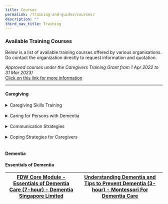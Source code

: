 ```yaml
---
title: Courses
permalink: /training-and-guides/courses/
description: ""
third_nav_title: Training
---
```



### Available Training Courses</h3>
Below is a list of available training courses offered by various organisations.<br>Do contact the organization directly to request information and quotation.

<i>Approved courses under the Caregivers Training Grant from 1 Apr 2022 to 31 Mar 2023)</i><br>
[Click on this link for more information](https://www.google.com/url?q=https%3A%2F%2Fwww.aic.sg%2Fcaregiving%2Fchoose-training-course&sa=D&sntz=1&usg=AOvVaw2nZpgHH9rOXyQU5rGFKM5A)

---

#### Caregiving
<details>
 <summary>Caregiving Skills Training</summary>
	
[Introduction to the Caregiving Journey and Resources, 2.5-hours](https://www.aic.sg/caregiving/caregiver-training-course/Documents/SV_Introduction%20to%20Caregiving%20Journey%20and%20Resources.pdf)


- [Practical Skills for Caregivers to Improve Well-being (2.5-hour)](https://www.aic.sg/caregiving/caregiver-training-course/Documents/SV_Practical%20Skills%20for%20Caregivers%20to%20Improve%20Well-being.pdf) 
	
-  [Practicing Empathy In Caregiving (2.5-hour)](https://www.aic.sg/caregiving/caregiver-training-course/Documents/SV_Practising%20Empathy%20In%20Caregiving.pdf)
	
- [Stress Management Strategies for Caregivers (2.5-hour)](https://www.aic.sg/caregiving/caregiver-training-course/Documents/SV_Stress%20Management%20Strategies%20for%20Caregivers.pdf) 
	
</details>
<br>


<details>
 <summary>Caring for Persons with Dementia</summary>

- [A Caregiver’s Guide to Dementia (8.5-hour) - The Salvation Army Peacehaven](https://www.aic.sg/caregiving/caregiver-training-course/Documents/PN_A%20Caregiver%E2%80%99s%20Guide%20to%20Dementia.pdf)
	
- [Caring for Persons with Dementia (4-hour) - Assure Safety Pte Ltd](https://www.aic.sg/caregiving/caregiver-training-course/Documents/AS_Caring%20for%20Persons%20with%20Dementia%20(Classroom%20Based).pdf)

- [Caregiver Training – Dementia Care: Managing Behaviours through Meaningful Engagement (3-hour) - CaregiverAsia Pte Ltd](https://www.aic.sg/caregiving/caregiver-training-course/Documents/CA_Dementia%20Care%20Managing%20Behaviours%20through%20Meaningful%20Engagement.pdf) 
	
- [Understanding and Managing Assistance (6-hour) - Carelink Caregiver Training Center](https://www.aic.sg/caregiving/caregiver-training-course/Documents/CC_Understanding%20and%20Managing%20Dementia%20Person%20with%20ADLs%20Assistance.pdf)
	
- [(PMHI) Caregivers-to-Caregivers Education Programme for Young Caregivers](https://www.cal.org.sg/c2c) | [Caregivers-to-Caregivers Training Programme (C2C) PMHI](https://www.cal.org.sg/c2c)
	
- [Caregivers-to-Caregivers Training Programme (C2C) Dementia](https://www.cal.org.sg/c2c)
	
</details>
<br>

<details>
 <summary>Communication Strategies</summary>

[Communication Strategies for Improved Relationship in Caregiving (2.5-hour) - by Silver Caregivers Co-operative Limited (SCCL)](https://www.aic.sg/caregiving/caregiver-training-course/Documents/SV_Communication%20Strategies%20for%20Improved%20Relationship%20in%20Caregiving.pdf)

</details>
<br>

<details>
 <summary>Coping Strategies for Caregivers</summary>

- [Coping with Depression for Caregivers (2.5-hour) - by Silver Caregivers Co-operative Limited (SCCL)](https://www.aic.sg/caregiving/caregiver-training-course/Documents/SV_Coping%20with%20Depression%20for%20Caregiver.pdf)

- [Coping with Grief for Caregivers (2.5-hour) - by Silver Caregivers Co-operative Limited (SCCL)](https://www.aic.sg/caregiving/caregiver-training-course/Documents/SV_Coping%20with%20Grief%20for%20Caregiver.pdf)
</details>
<br>



<h4>Dementia</h4>
<b>Essentials of Dementia</b><br>

| [FDW Core Module - Essentials of Dementia Care (7-hour) - Dementia Singapore Limited](https://www.aic.sg/caregiving/caregiver-training-course/Documents/DS_FDW%20Core%20Module-Essentials%20Of%20Dementia%20Care.pdf) | [Understanding Dementia and Tips to Prevent Dementia (3-hour) - Montessori For Dementia Care](https://www.aic.sg/caregiving/caregiver-training-course/Documents/MO_UNDERSTANDING%20DEMENTIA%20AND%20TIPS%20TO%20PREVENT%20DEMENTIA.pdf) | 
| -------- | -------- |